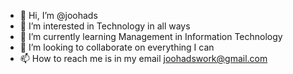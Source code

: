 - 👋 Hi, I’m @joohads
- 👀 I’m interested in Technology in all ways
- 🌱 I’m currently learning Management in Information Technology
- 💞️ I’m looking to collaborate on everything I can
- 📫 How to reach me is in my email joohadswork@gmail.com

<!---
joohads/joohads is a ✨ special ✨ repository because its `README.md` (this file) appears on your GitHub profile.
You can click the Preview link to take a look at your changes.
--->
